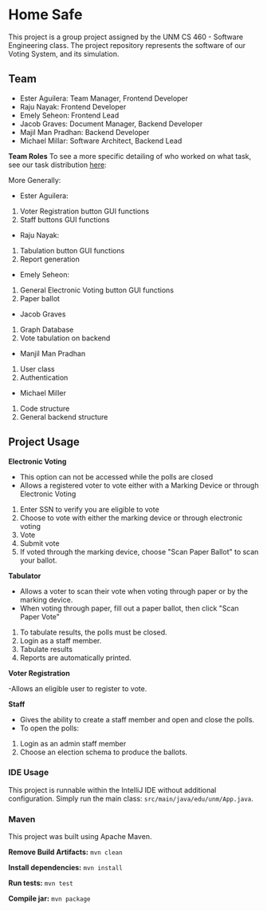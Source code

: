 # Home Safe
This project is a group project assigned by the
UNM CS 460 - Software Engineering class. The project
repository represents the software of our Voting System, and its simulation.

## Team
- Ester Aguilera: Team Manager, Frontend Developer
- Raju Nayak: Frontend Developer
- Emely Seheon: Frontend Lead
- Jacob Graves: Document Manager, Backend Developer
- Majil Man Pradhan: Backend Developer
- Michael Millar: Software Architect, Backend Lead

**Team Roles**
To see a more specific detailing of who worked on what task,
see our task distribution [here](https://unmm-my.sharepoint.com/:x:/g/personal/eaguilera_unm_edu/EdHDYDYUNBRNvJJSK7iGHbUBerz3oefQoILu7fMGqvlyJg?e=FsRUnT):

More Generally:
- Ester Aguilera:
1. Voter Registration button GUI functions
2. Staff buttons GUI functions

- Raju Nayak:
1. Tabulation button GUI functions
2. Report generation

- Emely Seheon:
1. General Electronic Voting button GUI functions
2. Paper ballot

- Jacob Graves
1. Graph Database
2. Vote tabulation on backend

- Manjil Man Pradhan
1. User class
2. Authentication

- Michael Miller
1. Code structure
2. General backend structure

## Project Usage
**Electronic Voting**

- This option can not be accessed while the polls are closed
- Allows a registered voter to vote either with a Marking Device or through Electronic Voting
1. Enter SSN to verify you are eligible to vote
2. Choose to vote with either the marking device or through electronic voting
3. Vote
4. Submit vote
5. If voted through the marking device, choose "Scan Paper Ballot" to scan your ballot.

**Tabulator**

- Allows a voter to scan their vote when voting through paper or by the marking device. 
- When voting through paper, fill out a paper ballot, then click "Scan Paper Vote"
1. To tabulate results, the polls must be closed.
2. Login as a staff member.
3. Tabulate results
4. Reports are automatically printed.

**Voter Registration**

-Allows an eligible user to register to vote.

**Staff**

- Gives the ability to create a staff member and open and close the polls.
- To open the polls:
1. Login as an admin staff member
2. Choose an election schema to produce the ballots.

### IDE Usage
This project is runnable within the IntelliJ IDE without
additional configuration. Simply run the main class:
`src/main/java/edu/unm/App.java`.

### Maven
This project was built using Apache Maven.

**Remove Build Artifacts:** `mvn clean`

**Install dependencies:** `mvn install`

**Run tests:** `mvn test`

**Compile jar:** `mvn package`